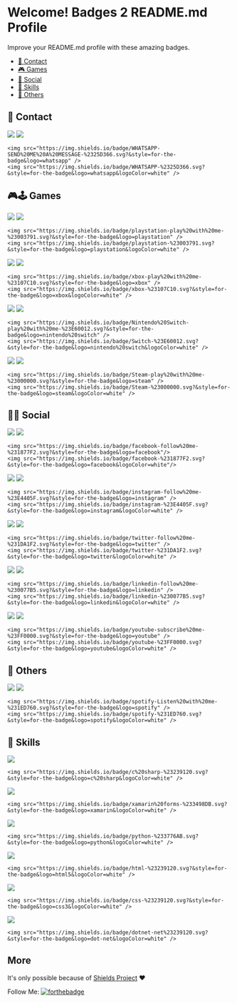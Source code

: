 # Welcome! Badges 2 README.md Profile 

Improve your README.md profile with these amazing badges.

- [📱 Contact](https://github.com/alexandresanlim/Badges2ReadMeProfile#-contact)
- [🎮 Games](https://github.com/alexandresanlim/Badges2ReadMeProfile#--games)
- [👨 Social](https://github.com/alexandresanlim/Badges2ReadMeProfile#--social)
- [🚀 Skills](https://github.com/alexandresanlim/Badges2ReadMeProfile#--skills)
- [🐸 Others](https://github.com/alexandresanlim/Badges2ReadMeProfile#-others)


## 📱 Contact

<img src="https://img.shields.io/badge/WHATSAPP-SEND%20ME%20A%20MESSAGE-%2325D366.svg?&style=for-the-badge&logo=whatsapp" /> <img src="https://img.shields.io/badge/WHATSAPP-%2325D366.svg?&style=for-the-badge&logo=whatsapp&logoColor=white" />

```
<img src="https://img.shields.io/badge/WHATSAPP-SEND%20ME%20A%20MESSAGE-%2325D366.svg?&style=for-the-badge&logo=whatsapp" /> 
<img src="https://img.shields.io/badge/WHATSAPP-%2325D366.svg?&style=for-the-badge&logo=whatsapp&logoColor=white" /> 
```
## 🎮🕹 Games

<img src="https://img.shields.io/badge/playstation-play%20with%20me-%23003791.svg?&style=for-the-badge&logo=playstation" /> <img src="https://img.shields.io/badge/playstation-%23003791.svg?&style=for-the-badge&logo=playstation&logoColor=white" />

```
<img src="https://img.shields.io/badge/playstation-play%20with%20me-%23003791.svg?&style=for-the-badge&logo=playstation" /> 
<img src="https://img.shields.io/badge/playstation-%23003791.svg?&style=for-the-badge&logo=playstation&logoColor=white" /> 
```
<img src="https://img.shields.io/badge/xbox-play%20with%20me-%23107C10.svg?&style=for-the-badge&logo=xbox" /> <img src="https://img.shields.io/badge/xbox-%23107C10.svg?&style=for-the-badge&logo=xbox&logoColor=white" />

```
<img src="https://img.shields.io/badge/xbox-play%20with%20me-%23107C10.svg?&style=for-the-badge&logo=xbox" /> 
<img src="https://img.shields.io/badge/xbox-%23107C10.svg?&style=for-the-badge&logo=xbox&logoColor=white" /> 
```

<img src="https://img.shields.io/badge/Nintendo%20Switch-play%20with%20me-%23E60012.svg?&style=for-the-badge&logo=nintendo%20switch" /> <img src="https://img.shields.io/badge/Switch-%23E60012.svg?&style=for-the-badge&logo=nintendo%20switch&logoColor=white" />

```
<img src="https://img.shields.io/badge/Nintendo%20Switch-play%20with%20me-%23E60012.svg?&style=for-the-badge&logo=nintendo%20switch" /> 
<img src="https://img.shields.io/badge/Switch-%23E60012.svg?&style=for-the-badge&logo=nintendo%20switch&logoColor=white" /> 
```


<img src="https://img.shields.io/badge/Steam-play%20with%20me-%23000000.svg?&style=for-the-badge&logo=steam" /> <img src="https://img.shields.io/badge/Steam-%23000000.svg?&style=for-the-badge&logo=steam&logoColor=white" />


```
<img src="https://img.shields.io/badge/Steam-play%20with%20me-%23000000.svg?&style=for-the-badge&logo=steam" /> 
<img src="https://img.shields.io/badge/Steam-%23000000.svg?&style=for-the-badge&logo=steam&logoColor=white" />
```

## 👨👩 Social

<img src="https://img.shields.io/badge/facebook-follow%20me-%231877F2.svg?&style=for-the-badge&logo=facebook" /> <img src="https://img.shields.io/badge/facebook-%231877F2.svg?&style=for-the-badge&logo=facebook&logoColor=white" />

```
<img src="https://img.shields.io/badge/facebook-follow%20me-%231877F2.svg?&style=for-the-badge&logo=facebook"/>
<img src="https://img.shields.io/badge/facebook-%231877F2.svg?&style=for-the-badge&logo=facebook&logoColor=white"/>
```
<img src="https://img.shields.io/badge/instagram-follow%20me-%23E4405F.svg?&style=for-the-badge&logo=instagram" /> <img src="https://img.shields.io/badge/instagram-%23E4405F.svg?&style=for-the-badge&logo=instagram&logoColor=white" />

```
<img src="https://img.shields.io/badge/instagram-follow%20me-%23E4405F.svg?&style=for-the-badge&logo=instagram" /> 
<img src="https://img.shields.io/badge/instagram-%23E4405F.svg?&style=for-the-badge&logo=instagram&logoColor=white" />
```

<img src="https://img.shields.io/badge/twitter-follow%20me-%231DA1F2.svg?&style=for-the-badge&logo=twitter" /> <img src="https://img.shields.io/badge/twitter-%231DA1F2.svg?&style=for-the-badge&logo=twitter&logoColor=white" />

```
<img src="https://img.shields.io/badge/twitter-follow%20me-%231DA1F2.svg?&style=for-the-badge&logo=twitter" /> 
<img src="https://img.shields.io/badge/twitter-%231DA1F2.svg?&style=for-the-badge&logo=twitter&logoColor=white" />
```


<img src="https://img.shields.io/badge/linkedin-follow%20me-%230077B5.svg?&style=for-the-badge&logo=linkedin" /> <img src="https://img.shields.io/badge/linkedin-%230077B5.svg?&style=for-the-badge&logo=linkedin&logoColor=white" />

```
<img src="https://img.shields.io/badge/linkedin-follow%20me-%230077B5.svg?&style=for-the-badge&logo=linkedin" /> 
<img src="https://img.shields.io/badge/linkedin-%230077B5.svg?&style=for-the-badge&logo=linkedin&logoColor=white" />
```

<img src="https://img.shields.io/badge/youtube-subscribe%20me-%23FF0000.svg?&style=for-the-badge&logo=youtube" /> <img src="https://img.shields.io/badge/youtube-%23FF0000.svg?&style=for-the-badge&logo=youtube&logoColor=white" />

```
<img src="https://img.shields.io/badge/youtube-subscribe%20me-%23FF0000.svg?&style=for-the-badge&logo=youtube" /> 
<img src="https://img.shields.io/badge/youtube-%23FF0000.svg?&style=for-the-badge&logo=youtube&logoColor=white" />
```

## 🐸 Others
<img src="https://img.shields.io/badge/spotify-Listen%20with%20me-%231ED760.svg?&style=for-the-badge&logo=spotify" /> <img src="https://img.shields.io/badge/spotify-%231ED760.svg?&style=for-the-badge&logo=spotify&logoColor=white" />

```
<img src="https://img.shields.io/badge/spotify-Listen%20with%20me-%231ED760.svg?&style=for-the-badge&logo=spotify" /> 
<img src="https://img.shields.io/badge/spotify-%231ED760.svg?&style=for-the-badge&logo=spotify&logoColor=white" />
```

## 🚀 Skills

<img src="https://img.shields.io/badge/c%20sharp-%23239120.svg?&style=for-the-badge&logo=c%20sharp&logoColor=white" />

```
<img src="https://img.shields.io/badge/c%20sharp-%23239120.svg?&style=for-the-badge&logo=c%20sharp&logoColor=white" />
```

<img src="https://img.shields.io/badge/xamarin%20forms-%233498DB.svg?&style=for-the-badge&logo=xamarin&logoColor=white" />

```
<img src="https://img.shields.io/badge/xamarin%20forms-%233498DB.svg?&style=for-the-badge&logo=xamarin&logoColor=white" /> 
```

<img src="https://img.shields.io/badge/python-%233776AB.svg?&style=for-the-badge&logo=python&logoColor=white" />

```
<img src="https://img.shields.io/badge/python-%233776AB.svg?&style=for-the-badge&logo=python&logoColor=white" /> 
```

<img src="https://img.shields.io/badge/html-%23239120.svg?&style=for-the-badge&logo=html5&logoColor=white" />

```
<img src="https://img.shields.io/badge/html-%23239120.svg?&style=for-the-badge&logo=html5&logoColor=white" /> 
```

<img src="https://img.shields.io/badge/css-%23239120.svg?&style=for-the-badge&logo=css3&logoColor=white" />

```
<img src="https://img.shields.io/badge/css-%23239120.svg?&style=for-the-badge&logo=css3&logoColor=white" /> 
```

<img src="https://img.shields.io/badge/dotnet-net%23239120.svg?&style=for-the-badge&logo=dot-net&logoColor=white" />

```
<img src="https://img.shields.io/badge/dotnet-net%23239120.svg?&style=for-the-badge&logo=dot-net&logoColor=white" /> 
```

## More

It's only possible because of [Shields Project](https://github.com/badges/shields) ❤

Follow Me:
[![forthebadge](https://img.shields.io/github/followers/alexandresanlim?label=GitHub&style=social)](https://github.com/alexandresanlim)

